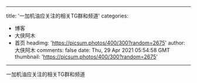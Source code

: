 
---
title: '一加机油应关注的相关TG群和频道'
categories: 
 - 博客
 - 大侠阿木
 - 首页
headimg: 'https://picsum.photos/400/300?random=2675'
author: 大侠阿木
comments: false
date: Thu, 29 Apr 2021 05:54:58 GMT
thumbnail: 'https://picsum.photos/400/300?random=2675'
---

<div>   
一加机油应关注的相关TG群和频道  
</div>
            